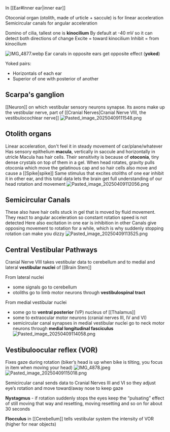 In \[\[Ear#Inner ear|inner ear]]

Otoconial organ (otolith, made of urticle + saccule) is for linear acceleration
Semicircular canals for angular acceleration

Domino of cilia, tallest one is **kinocilium**
By default at -40 mV so it can detect both directions of change
Excite = toward kinocilium
Inhibit = from kinocilium

![IMG\_4877.webp](img_4877.webp)
Ear canals in opposite ears get opposite effect (**yoked**)

Yoked pairs:

* Horizontals of each ear
* Superior of one with posterior of another

## Scarpa's ganglion

\[\[Neuron]] on which vestibular sensory neurons synapse. Its axons make up the vestibular nerve, part of \[\[Cranial Nerves|Cranial Nerve VIII, the vestibulocochlear nerve]]
![Pasted\_image\_20250409111548.png](pasted_image_20250409111548.png)

## Otolith organs

Linear acceleration, don't feel it in steady movement of car/plane/whatever
Has sensory epithelium **macula**, vertically in saccule and horizontally in utricle
Macula has hair cells. Their sensitivity is because of **otoconia**, tiny dense crystals on top of them in a gel. When head rotates, gravity pulls otoconia which move the gelatinous cap and so hair cells also move and cause a \[\[Spike|spike]]
Same stimulus that excites otoliths of one ear inhibit it in other ear, and this total data lets the brain get full understanding of our head rotation and movement
![Pasted\_image\_20250409112056.png](pasted_image_20250409112056.png)

## Semicircular Canals

These also have hair cells stuck in gel that is moved by fluid movement. They react to angular acceleration so constant rotation speed is not detected
Here also excitation in one ear is inhibition in other
Canals give opposing movement to rotation for a while, which is why suddenly stopping rotation can make you dizzy
![Pasted\_image\_20250409113525.png](pasted_image_20250409113525.png)

## Central Vestibular Pathways

Cranial Nerve VIII takes vestibular data to cerebellum and to medial and lateral **vestibular nuclei** of \[\[Brain Stem]]

From lateral nuclei

* some signals go to cerebellum
* otoliths go to limb motor neurons through **vestibulospinal tract**

From medial vestibular nuclei

* some go to **ventral posterior** (VP) nucleus of \[\[Thalamus]]
* some to extraocular motor neurons (cranial nerves III, IV and VI)
* semicircular canal synapses in medial vestibular nuclei go to neck motor neurons through **medial longitudinal fasciculus**
  ![Pasted\_image\_20250409114058.png](pasted_image_20250409114058.png)

## Vestibuloocular reflex (VOR)

Fixes gaze during rotation (biker’s head is up when bike is tilting, you focus in item when moving your head)
![IMG\_4878.jpeg](img_4878.jpeg)
![Pasted\_image\_20250409115018.png](pasted_image_20250409115018.png)

Semicircular canal sends data to Cranial Nerves III and VI so they adjust eye’s rotation and move toward/away nose to keep gaze

**Nystagmus** - if rotation suddenly stops the eyes keep the “pulsating” effect of still moving that way and resetting, moving resetting and so on for about 30 seconds

**Flocculus** in \[\[Cerebellum]] tells vestibular system the intensity of VOR (higher for near objects)
